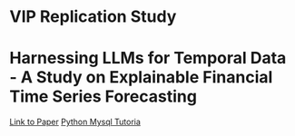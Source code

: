 # VIP Replication Study 
# Harnessing LLMs for Temporal Data - A Study on Explainable Financial Time Series Forecasting

[Link to Paper](https://aclanthology.org/2023.emnlp-industry.69.pdf)
[Python Mysql Tutoria](https://www.w3schools.com/python/python_mysql_create_db.asp)
